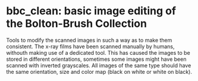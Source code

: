 # bbc_clean: basic image editing of the Bolton-Brush Collection

Tools to modify the scanned images in such a way as to make them consistent. The x-ray films have been scanned manually by humans, withouth making use of a dedicated tool. This has caused the images to be stored in different orientations, sometimes some images might have been scanned with inverted grayscales. All images of the same type should have the same orientation, size and color map (black on white or white on black).
